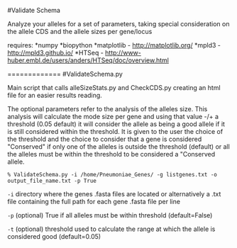#Validate Schema

Analyze your alleles for a set of parameters, taking special consideration on the allele CDS and the allele sizes per gene/locus


requires:
*numpy
*biopython
*matplotlib - http://matplotlib.org/
*mpld3 - http://mpld3.github.io/
*HTSeq - http://www-huber.embl.de/users/anders/HTSeq/doc/overview.html


=============
#ValidateSchema.py

Main script that calls alleSizeStats.py and CheckCDS.py creating an html file for an easier results reading.

The optional parameters refer to the analysis of the alleles size. This analysis will calculate the mode size per gene and using that value -/+ a threshold (0.05 default) it will consider the allele as being a good allele if it is still considered within the threshold. It is given to the user the choice of the threshold and the choice to consider that a gene is considered "Conserved" if only one of the alleles is outside the threshold (default) or all the alleles must be within the threshold to be considered a "Conserved allele.

	% ValidateSchema.py -i /home/Pneumoniae_Genes/ -g listgenes.txt -o output_file_name.txt -p True
	
`-i` directory where the genes .fasta files are located or alternatively a .txt file containing the full path for each gene .fasta file per line

`-p` (optional) True if all alleles must be within threshold (default=False)

`-t` (optional) threshold used to calculate the range at which the allele is considered good (default=0.05)


